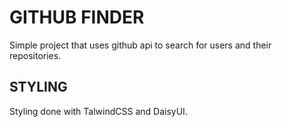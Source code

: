 # GITHUB FINDER

Simple project that uses github api to search for users and their repositories.

## STYLING
Styling done with TalwindCSS and DaisyUI.
